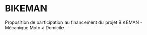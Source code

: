 # BIKEMAN

Proposition de participation au financement du projet BIKEMAN - Mécanique Moto à Domicile. 
